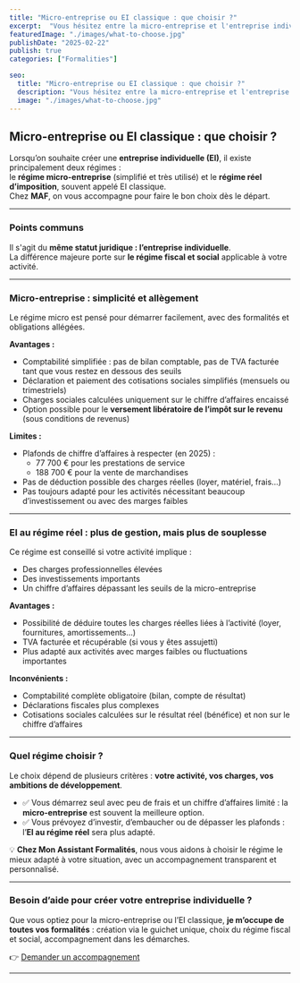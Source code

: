 ```yaml
---
title: "Micro-entreprise ou EI classique : que choisir ?"
excerpt:  "Vous hésitez entre la micro-entreprise et l'entreprise individuelle classique ? Voici les points clés pour faire un choix adapté à votre situation."
featuredImage: "./images/what-to-choose.jpg"
publishDate: "2025-02-22"
publish: true
categories: ["Formalities"]

seo:
  title: "Micro-entreprise ou EI classique : que choisir ?"
  description: "Vous hésitez entre la micro-entreprise et l'entreprise individuelle classique ? Voici les points clés pour faire un choix adapté à votre situation en 2025."
  image: "./images/what-to-choose.jpg"
---
```


## Micro-entreprise ou EI classique : que choisir ?

Lorsqu’on souhaite créer une **entreprise individuelle (EI)**, il existe principalement deux régimes :  
le **régime micro-entreprise** (simplifié et très utilisé) et le **régime réel d’imposition**, souvent appelé EI classique.  
Chez **MAF**, on vous accompagne pour faire le bon choix dès le départ.

---

### Points communs

Il s'agit du **même statut juridique : l’entreprise individuelle**.  
La différence majeure porte sur **le régime fiscal et social** applicable à votre activité.

---

### Micro-entreprise : simplicité et allègement

Le régime micro est pensé pour démarrer facilement, avec des formalités et obligations allégées.

**Avantages :**

- Comptabilité simplifiée : pas de bilan comptable, pas de TVA facturée tant que vous restez en dessous des seuils  
- Déclaration et paiement des cotisations sociales simplifiés (mensuels ou trimestriels)  
- Charges sociales calculées uniquement sur le chiffre d’affaires encaissé  
- Option possible pour le **versement libératoire de l’impôt sur le revenu** (sous conditions de revenus)

**Limites :**

- Plafonds de chiffre d’affaires à respecter (en 2025) :  
  - 77 700 € pour les prestations de service  
  - 188 700 € pour la vente de marchandises  
- Pas de déduction possible des charges réelles (loyer, matériel, frais…)  
- Pas toujours adapté pour les activités nécessitant beaucoup d’investissement ou avec des marges faibles

---

### EI au régime réel : plus de gestion, mais plus de souplesse

Ce régime est conseillé si votre activité implique :

- Des charges professionnelles élevées  
- Des investissements importants  
- Un chiffre d’affaires dépassant les seuils de la micro-entreprise

**Avantages :**

- Possibilité de déduire toutes les charges réelles liées à l’activité (loyer, fournitures, amortissements…)  
- TVA facturée et récupérable (si vous y êtes assujetti)  
- Plus adapté aux activités avec marges faibles ou fluctuations importantes

**Inconvénients :**

- Comptabilité complète obligatoire (bilan, compte de résultat)  
- Déclarations fiscales plus complexes  
- Cotisations sociales calculées sur le résultat réel (bénéfice) et non sur le chiffre d’affaires

---

### Quel régime choisir ?

Le choix dépend de plusieurs critères : **votre activité, vos charges, vos ambitions de développement**.

- ✅ Vous démarrez seul avec peu de frais et un chiffre d’affaires limité : la **micro-entreprise** est souvent la meilleure option.  
- ✅ Vous prévoyez d’investir, d’embaucher ou de dépasser les plafonds : l’**EI au régime réel** sera plus adapté.

💡 **Chez Mon Assistant Formalités**, nous vous aidons à choisir le régime le mieux adapté à votre situation, avec un accompagnement transparent et personnalisé.

---

### Besoin d’aide pour créer votre entreprise individuelle ?

Que vous optiez pour la micro-entreprise ou l’EI classique, **je m’occupe de toutes vos formalités** : création via le guichet unique, choix du régime fiscal et social, accompagnement dans les démarches.

👉 [Demander un accompagnement](/contact)

---
